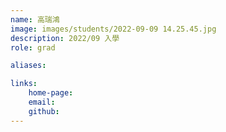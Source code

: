 ```yaml
---
name: 高瑞鴻
image: images/students/2022-09-09 14.25.45.jpg
description: 2022/09 入學
role: grad

aliases:

links:
    home-page:
    email:
    github:
---
```

